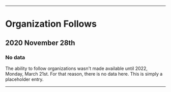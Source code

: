 
***

# Organization Follows

## 2020 November 28th

### No data

The ability to follow organizations wasn't made available until 2022, Monday, March 21st. For that reason, there is no data here. This is simply a placeholder entry.

***
